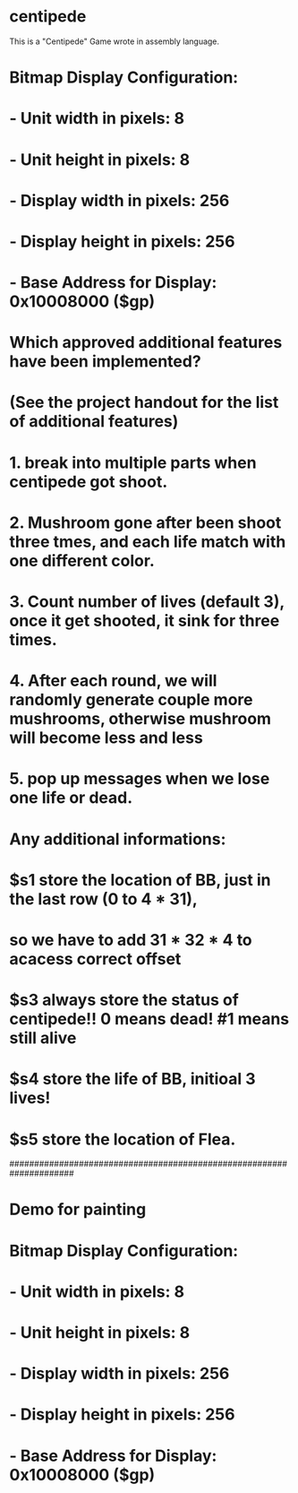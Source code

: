 # centipede
This is a "Centipede" Game wrote in assembly language.

# Bitmap Display Configuration:
# - Unit width in pixels: 8
# - Unit height in pixels: 8
# - Display width in pixels: 256
# - Display height in pixels: 256
# - Base Address for Display: 0x10008000 ($gp)
#
#
# Which approved additional features have been implemented?
# (See the project handout for the list of additional features)
# 1. break into multiple parts when centipede got shoot.
# 2. Mushroom gone after been shoot three tmes, and each life match with one different color.
# 3. Count number of lives (default 3), once it get shooted, it sink for three times.
# 4. After each round, we will randomly generate couple more mushrooms, otherwise mushroom will become less and less
# 5. pop up messages when we lose one life or dead.
#
#
# Any additional informations:
#  $s1 store the location of BB, just in the last row (0 to 4 * 31), 
#                           so we have to add 31 * 32 * 4 to acacess correct offset
#  $s3 always store the status of centipede!! 0 means dead! #1 means still alive
#  $s4 store the life of BB, initioal 3 lives!
#  $s5 store the location of Flea.

#####################################################################

# Demo for painting
#
# Bitmap Display Configuration:
# - Unit width in pixels: 8
# - Unit height in pixels: 8
# - Display width in pixels: 256
# - Display height in pixels: 256
# - Base Address for Display: 0x10008000 ($gp)
#
